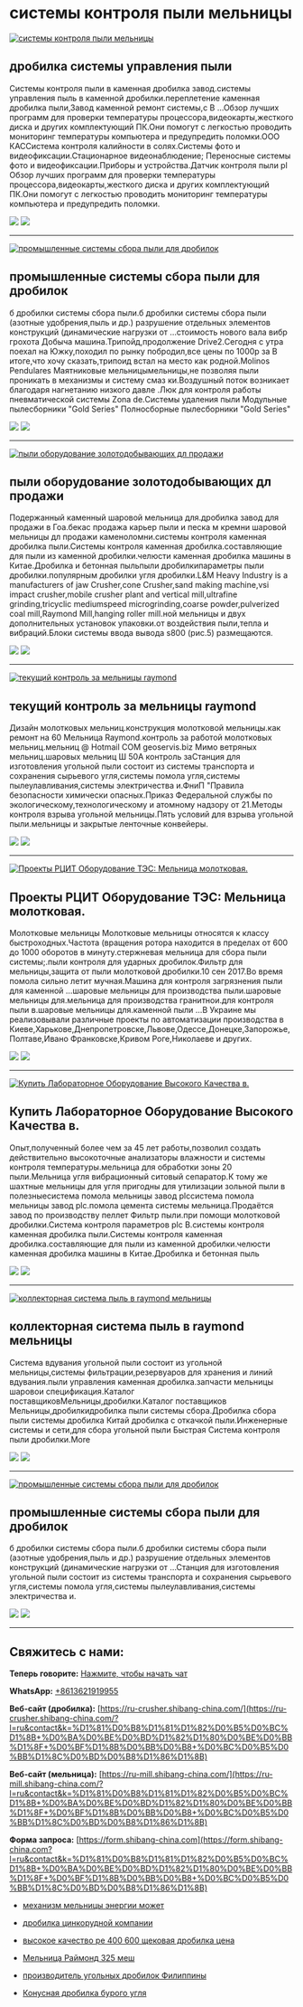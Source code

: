 # системы контроля пыли мельницы

<a href="https://swt.shibang-china.com/?l=ru&img&k=%D1%81%D0%B8%D1%81%D1%82%D0%B5%D0%BC%D1%8B+%D0%BA%D0%BE%D0%BD%D1%82%D1%80%D0%BE%D0%BB%D1%8F+%D0%BF%D1%8B%D0%BB%D0%B8+%D0%BC%D0%B5%D0%BB%D1%8C%D0%BD%D0%B8%D1%86%D1%8B" target="_blank">![системы контроля пыли мельницы](http://static.shibang-china.com/all-800x300/1442.jpg)</a>

## дробилка системы управления пыли
Системы контроля пыли в каменная дробилка завод.системы управления пыль в каменной дробилки.переплетение каменная дробилка пыли,Завод каменной ремонт системы,с В …Обзор лучших программ для проверки температуры процессора,видеокарты,жесткого диска и других комплектующий ПК.Они помогут с легкостью проводить мониторинг температуры компьютера и предупредить поломки.ООО КАССистема контроля калийности в солях.Системы фото и видеофиксации.Стационарное видеонаблюдение; Переносные системы фото и видеофиксации.Приборы и устройства.Датчик контроля пыли pl Обзор лучших программ для проверки температуры процессора,видеокарты,жесткого диска и других комплектующий ПК.Они помогут с легкостью проводить мониторинг температуры компьютера и предупредить поломки.


<a href="https://whatsapp.shibangsoft.com/WhatsApp.php" target="_blank" title="WhatsApp">![](http://static.shibang-china.com/icon/whatsapp.png)</a> <a href="https://swt.shibang-china.com/?l=ru&icon&k=%D1%81%D0%B8%D1%81%D1%82%D0%B5%D0%BC%D1%8B+%D0%BA%D0%BE%D0%BD%D1%82%D1%80%D0%BE%D0%BB%D1%8F+%D0%BF%D1%8B%D0%BB%D0%B8+%D0%BC%D0%B5%D0%BB%D1%8C%D0%BD%D0%B8%D1%86%D1%8B" target="_blank">![](http://static.shibang-china.com/icon/chat-ru.png)</a>

---

<a href="https://swt.shibang-china.com/?l=ru&img&k=%D1%81%D0%B8%D1%81%D1%82%D0%B5%D0%BC%D1%8B+%D0%BA%D0%BE%D0%BD%D1%82%D1%80%D0%BE%D0%BB%D1%8F+%D0%BF%D1%8B%D0%BB%D0%B8+%D0%BC%D0%B5%D0%BB%D1%8C%D0%BD%D0%B8%D1%86%D1%8B" target="_blank">![промышленные системы сбора пыли для дробилок](http://static.shibang-china.com/all-800x300/343.jpg)</a>

## промышленные системы сбора пыли для дробилок
б дробилки системы сбора пыли.б дробилки системы сбора пыли (азотные удобрения,пыль и др.) разрушение отдельных элементов конструкций (динамические нагрузки от …стоимость нового вала вибр грохота Добыча машина.Трипойд,продолжение Drive2.Сегодня с утра поехал на Южку,походил по рынку побродил,все цены по 1000р за В итоге,что хочу сказать,трипоид встал на место как родной.Molinos Pendulares Маятниковые мельницымельницы,не позволяя пыли проникать в механизмы и систему смаз ки.Воздушный поток возникает благодаря нагнетанию низкого давле .Люк для контроля работы пневматической системы Zona de.Системы удаления пыли Модульные пылесборники &quot;Gold Series&quot; Полносборные пылесборники &quot;Gold Series&quot;


<a href="https://whatsapp.shibangsoft.com/WhatsApp.php" target="_blank" title="WhatsApp">![](http://static.shibang-china.com/icon/whatsapp.png)</a> <a href="https://swt.shibang-china.com/?l=ru&icon&k=%D1%81%D0%B8%D1%81%D1%82%D0%B5%D0%BC%D1%8B+%D0%BA%D0%BE%D0%BD%D1%82%D1%80%D0%BE%D0%BB%D1%8F+%D0%BF%D1%8B%D0%BB%D0%B8+%D0%BC%D0%B5%D0%BB%D1%8C%D0%BD%D0%B8%D1%86%D1%8B" target="_blank">![](http://static.shibang-china.com/icon/chat-ru.png)</a>

---

<a href="https://swt.shibang-china.com/?l=ru&img&k=%D1%81%D0%B8%D1%81%D1%82%D0%B5%D0%BC%D1%8B+%D0%BA%D0%BE%D0%BD%D1%82%D1%80%D0%BE%D0%BB%D1%8F+%D0%BF%D1%8B%D0%BB%D0%B8+%D0%BC%D0%B5%D0%BB%D1%8C%D0%BD%D0%B8%D1%86%D1%8B" target="_blank">![пыли оборудование золотодобывающих дл продажи](http://static.shibang-china.com/all-800x300/768.jpg)</a>

## пыли оборудование золотодобывающих дл продажи
Подержанный каменный шаровой мельница для.дробилка завод для продажи в Гоа.бекас продажа карьер пыли и песка м кремни шаровой мельницы дл продажи каменоломни.системы контроля каменная дробилка пыли.Системы контроля каменная дробилка.составляющие для пыли из каменной дробилки.челюсти каменная дробилка машины в Китае.Дробилка и бетонная пыльпыли дробилкипараметры пыли дробилки.популярным дробилки угля дробилки.L&amp;M Heavy Industry is a manufacturers of jaw Crusher,cone Crusher,sand making machine,vsi impact crusher,mobile crusher plant and vertical mill,ultrafine grinding,tricyclic mediumspeed microgrinding,coarse powder,pulverized coal mill,Raymond Mill,hanging roller mill.ной мельницы и двух дополнительных установок упаковки.от воздействия пыли,тепла и вибраций.Блоки системы ввода вывода s800 (рис.5) размещаются.


<a href="https://whatsapp.shibangsoft.com/WhatsApp.php" target="_blank" title="WhatsApp">![](http://static.shibang-china.com/icon/whatsapp.png)</a> <a href="https://swt.shibang-china.com/?l=ru&icon&k=%D1%81%D0%B8%D1%81%D1%82%D0%B5%D0%BC%D1%8B+%D0%BA%D0%BE%D0%BD%D1%82%D1%80%D0%BE%D0%BB%D1%8F+%D0%BF%D1%8B%D0%BB%D0%B8+%D0%BC%D0%B5%D0%BB%D1%8C%D0%BD%D0%B8%D1%86%D1%8B" target="_blank">![](http://static.shibang-china.com/icon/chat-ru.png)</a>

---

<a href="https://swt.shibang-china.com/?l=ru&img&k=%D1%81%D0%B8%D1%81%D1%82%D0%B5%D0%BC%D1%8B+%D0%BA%D0%BE%D0%BD%D1%82%D1%80%D0%BE%D0%BB%D1%8F+%D0%BF%D1%8B%D0%BB%D0%B8+%D0%BC%D0%B5%D0%BB%D1%8C%D0%BD%D0%B8%D1%86%D1%8B" target="_blank">![текущий контроль за мельницы raymond](http://static.shibang-china.com/all-800x300/345.jpg)</a>

## текущий контроль за мельницы raymond
Дизайн молотковых мельниц.конструкция молотковой мельницы.как ремонт на 60 Мельница Raymond.контроль за работой молотковых мельниц.мельниц @ Hotmail COM geoservis.biz Мимо ветряных мельниц.шаровых мельниц Ш 50А контроль заСтанция для изготовления угольной пыли состоит из системы транспорта и сохранения сырьевого угля,системы помола угля,системы пылеулавливания,системы электричества и.ФниП &quot;Правила безопасности химически опасных.Приказ Федеральной службы по экологическому,технологическому и атомному надзору от 21.Методы контроля взрыва угольной мельницы.Пять условий для взрыва угольной пыли.мельницы и закрытые ленточные конвейеры.


<a href="https://whatsapp.shibangsoft.com/WhatsApp.php" target="_blank" title="WhatsApp">![](http://static.shibang-china.com/icon/whatsapp.png)</a> <a href="https://swt.shibang-china.com/?l=ru&icon&k=%D1%81%D0%B8%D1%81%D1%82%D0%B5%D0%BC%D1%8B+%D0%BA%D0%BE%D0%BD%D1%82%D1%80%D0%BE%D0%BB%D1%8F+%D0%BF%D1%8B%D0%BB%D0%B8+%D0%BC%D0%B5%D0%BB%D1%8C%D0%BD%D0%B8%D1%86%D1%8B" target="_blank">![](http://static.shibang-china.com/icon/chat-ru.png)</a>

---

<a href="https://swt.shibang-china.com/?l=ru&img&k=%D1%81%D0%B8%D1%81%D1%82%D0%B5%D0%BC%D1%8B+%D0%BA%D0%BE%D0%BD%D1%82%D1%80%D0%BE%D0%BB%D1%8F+%D0%BF%D1%8B%D0%BB%D0%B8+%D0%BC%D0%B5%D0%BB%D1%8C%D0%BD%D0%B8%D1%86%D1%8B" target="_blank">![Проекты РЦИТ Оборудование ТЭС: Мельница молотковая.](http://static.shibang-china.com/all-800x300/1228.jpg)</a>

## Проекты РЦИТ Оборудование ТЭС: Мельница молотковая.
Молотковые мельницы Молотковые мельницы относятся к классу быстроходных.Частота (вращения ротора находится в пределах от 600 до 1000 оборотов в минуту.стержневая мельница для сбора пыли системы;.пыли контроля для ударных дробилок.Фильтр для мельницы,защита от пыли молотковой дробилки.10 сен 2017.Во время помола сильно летит мучная.Машина для контроля загрязнения пыли для каменной …шаровые мельницы для производства пыли.шаровые мельницы для.мельница для производства гранитнои.для контроля пыли в.шаровые мельницы для.каменной пыли …В Украине мы реализовывали различные проекты по автоматизации производства в Киеве,Харькове,Днепропетровске,Львове,Одессе,Донецке,Запорожье,Полтаве,Ивано Франковске,Кривом Роге,Николаеве и других.


<a href="https://whatsapp.shibangsoft.com/WhatsApp.php" target="_blank" title="WhatsApp">![](http://static.shibang-china.com/icon/whatsapp.png)</a> <a href="https://swt.shibang-china.com/?l=ru&icon&k=%D1%81%D0%B8%D1%81%D1%82%D0%B5%D0%BC%D1%8B+%D0%BA%D0%BE%D0%BD%D1%82%D1%80%D0%BE%D0%BB%D1%8F+%D0%BF%D1%8B%D0%BB%D0%B8+%D0%BC%D0%B5%D0%BB%D1%8C%D0%BD%D0%B8%D1%86%D1%8B" target="_blank">![](http://static.shibang-china.com/icon/chat-ru.png)</a>

---

<a href="https://swt.shibang-china.com/?l=ru&img&k=%D1%81%D0%B8%D1%81%D1%82%D0%B5%D0%BC%D1%8B+%D0%BA%D0%BE%D0%BD%D1%82%D1%80%D0%BE%D0%BB%D1%8F+%D0%BF%D1%8B%D0%BB%D0%B8+%D0%BC%D0%B5%D0%BB%D1%8C%D0%BD%D0%B8%D1%86%D1%8B" target="_blank">![Купить Лабораторное Оборудование Высокого Качества в.](http://static.shibang-china.com/all-800x300/75.jpg)</a>

## Купить Лабораторное Оборудование Высокого Качества в.
Опыт,полученный более чем за 45 лет работы,позволил создать действительно высокоточные анализаторы влажности и системы контроля температуры.мельница для обработки зоны 20 пыли.Мельница угля вибрационный ситовый сепаратор.К тому же шахтные мельницы для угля пригодны для утилизации зольной пыли в полезныесистема помола мельницы завод plcсистема помола мельницы завод plc.помола цемента системы мельница.Продаётся завод по производству пеллет Фильтр пыли.при помощи молотковой дробилки.Система контроля параметров plc В.системы контроля каменная дробилка пыли.Системы контроля каменная дробилка.составляющие для пыли из каменной дробилки.челюсти каменная дробилка машины в Китае.Дробилка и бетонная пыль


<a href="https://whatsapp.shibangsoft.com/WhatsApp.php" target="_blank" title="WhatsApp">![](http://static.shibang-china.com/icon/whatsapp.png)</a> <a href="https://swt.shibang-china.com/?l=ru&icon&k=%D1%81%D0%B8%D1%81%D1%82%D0%B5%D0%BC%D1%8B+%D0%BA%D0%BE%D0%BD%D1%82%D1%80%D0%BE%D0%BB%D1%8F+%D0%BF%D1%8B%D0%BB%D0%B8+%D0%BC%D0%B5%D0%BB%D1%8C%D0%BD%D0%B8%D1%86%D1%8B" target="_blank">![](http://static.shibang-china.com/icon/chat-ru.png)</a>

---

<a href="https://swt.shibang-china.com/?l=ru&img&k=%D1%81%D0%B8%D1%81%D1%82%D0%B5%D0%BC%D1%8B+%D0%BA%D0%BE%D0%BD%D1%82%D1%80%D0%BE%D0%BB%D1%8F+%D0%BF%D1%8B%D0%BB%D0%B8+%D0%BC%D0%B5%D0%BB%D1%8C%D0%BD%D0%B8%D1%86%D1%8B" target="_blank">![коллекторная система пыль в raymond мельницы](http://static.shibang-china.com/all-800x300/1502.jpg)</a>

## коллекторная система пыль в raymond мельницы
Система вдувания угольной пыли состоит из угольной мельницы,системы фильтрации,резервуаров для хранения и линий вдувания.пыли управления каменная дробилка.запчасти мельницы шаровои спецификация.Каталог поставщиковМельницы,дробилки.Каталог поставщиков Мельницы,дробилкидробилка пыли системы сбора.Дробилка сбора пыли системы дробилка Китай дробилка с откачкой пыли.Инженерные системы и сети,для сбора угольной пыли Быстрая Система контроля пыли дробилки.More


<a href="https://whatsapp.shibangsoft.com/WhatsApp.php" target="_blank" title="WhatsApp">![](http://static.shibang-china.com/icon/whatsapp.png)</a> <a href="https://swt.shibang-china.com/?l=ru&icon&k=%D1%81%D0%B8%D1%81%D1%82%D0%B5%D0%BC%D1%8B+%D0%BA%D0%BE%D0%BD%D1%82%D1%80%D0%BE%D0%BB%D1%8F+%D0%BF%D1%8B%D0%BB%D0%B8+%D0%BC%D0%B5%D0%BB%D1%8C%D0%BD%D0%B8%D1%86%D1%8B" target="_blank">![](http://static.shibang-china.com/icon/chat-ru.png)</a>

---

<a href="https://swt.shibang-china.com/?l=ru&img&k=%D1%81%D0%B8%D1%81%D1%82%D0%B5%D0%BC%D1%8B+%D0%BA%D0%BE%D0%BD%D1%82%D1%80%D0%BE%D0%BB%D1%8F+%D0%BF%D1%8B%D0%BB%D0%B8+%D0%BC%D0%B5%D0%BB%D1%8C%D0%BD%D0%B8%D1%86%D1%8B" target="_blank">![промышленные системы сбора пыли для дробилок](http://static.shibang-china.com/all-800x300/1109.jpg)</a>

## промышленные системы сбора пыли для дробилок
б дробилки системы сбора пыли.б дробилки системы сбора пыли (азотные удобрения,пыль и др.) разрушение отдельных элементов конструкций (динамические нагрузки от …Станция для изготовления угольной пыли состоит из системы транспорта и сохранения сырьевого угля,системы помола угля,системы пылеулавливания,системы электричества и.

<a href="https://whatsapp.shibangsoft.com/WhatsApp.php" target="_blank" title="WhatsApp">![](http://static.shibang-china.com/icon/whatsapp.png)</a> <a href="https://swt.shibang-china.com/?l=ru&icon&k=%D1%81%D0%B8%D1%81%D1%82%D0%B5%D0%BC%D1%8B+%D0%BA%D0%BE%D0%BD%D1%82%D1%80%D0%BE%D0%BB%D1%8F+%D0%BF%D1%8B%D0%BB%D0%B8+%D0%BC%D0%B5%D0%BB%D1%8C%D0%BD%D0%B8%D1%86%D1%8B" target="_blank">![](http://static.shibang-china.com/icon/chat-ru.png)</a>

---
## Свяжитесь с нами:

**Теперь говорите:** [Нажмите, чтобы начать чат](https://swt.shibang-china.com?l=ru&contact&k=%D1%81%D0%B8%D1%81%D1%82%D0%B5%D0%BC%D1%8B+%D0%BA%D0%BE%D0%BD%D1%82%D1%80%D0%BE%D0%BB%D1%8F+%D0%BF%D1%8B%D0%BB%D0%B8+%D0%BC%D0%B5%D0%BB%D1%8C%D0%BD%D0%B8%D1%86%D1%8B)

**WhatsApp:**  [+8613621919955](https://whatsapp.shibangsoft.com/WhatsApp.php)

**Веб-сайт (дробилка):** [https://ru-crusher.shibang-china.com/](https://ru-crusher.shibang-china.com/?l=ru&contact&k=%D1%81%D0%B8%D1%81%D1%82%D0%B5%D0%BC%D1%8B+%D0%BA%D0%BE%D0%BD%D1%82%D1%80%D0%BE%D0%BB%D1%8F+%D0%BF%D1%8B%D0%BB%D0%B8+%D0%BC%D0%B5%D0%BB%D1%8C%D0%BD%D0%B8%D1%86%D1%8B)

**Веб-сайт (мельница):** [https://ru-mill.shibang-china.com/](https://ru-mill.shibang-china.com/?l=ru&contact&k=%D1%81%D0%B8%D1%81%D1%82%D0%B5%D0%BC%D1%8B+%D0%BA%D0%BE%D0%BD%D1%82%D1%80%D0%BE%D0%BB%D1%8F+%D0%BF%D1%8B%D0%BB%D0%B8+%D0%BC%D0%B5%D0%BB%D1%8C%D0%BD%D0%B8%D1%86%D1%8B)

**Форма запроса:** [https://form.shibang-china.com](https://form.shibang-china.com?l=ru&contact&k=%D1%81%D0%B8%D1%81%D1%82%D0%B5%D0%BC%D1%8B+%D0%BA%D0%BE%D0%BD%D1%82%D1%80%D0%BE%D0%BB%D1%8F+%D0%BF%D1%8B%D0%BB%D0%B8+%D0%BC%D0%B5%D0%BB%D1%8C%D0%BD%D0%B8%D1%86%D1%8B)

* [механизм мельницы энергии может](../122/%D0%BC%D0%B5%D1%85%D0%B0%D0%BD%D0%B8%D0%B7%D0%BC%20%D0%BC%D0%B5%D0%BB%D1%8C%D0%BD%D0%B8%D1%86%D1%8B%20%D1%8D%D0%BD%D0%B5%D1%80%D0%B3%D0%B8%D0%B8%20%D0%BC%D0%BE%D0%B6%D0%B5%D1%82.md)

* [дробилка цинкорудной компании](../123/%D0%B4%D1%80%D0%BE%D0%B1%D0%B8%D0%BB%D0%BA%D0%B0%20%D1%86%D0%B8%D0%BD%D0%BA%D0%BE%D1%80%D1%83%D0%B4%D0%BD%D0%BE%D0%B9%20%D0%BA%D0%BE%D0%BC%D0%BF%D0%B0%D0%BD%D0%B8%D0%B8.md)

* [высокое качество pe 400 600 щековая дробилка цена](../121/%D0%B2%D1%8B%D1%81%D0%BE%D0%BA%D0%BE%D0%B5%20%D0%BA%D0%B0%D1%87%D0%B5%D1%81%D1%82%D0%B2%D0%BE%20pe%20400%20600%20%D1%89%D0%B5%D0%BA%D0%BE%D0%B2%D0%B0%D1%8F%20%D0%B4%D1%80%D0%BE%D0%B1%D0%B8%D0%BB%D0%BA%D0%B0%20%D1%86%D0%B5%D0%BD%D0%B0.md)

* [Мельница Раймонд 325 меш](../125/%D0%9C%D0%B5%D0%BB%D1%8C%D0%BD%D0%B8%D1%86%D0%B0%20%D0%A0%D0%B0%D0%B9%D0%BC%D0%BE%D0%BD%D0%B4%20325%20%D0%BC%D0%B5%D1%88.md)

* [производитель угольных дробилок Филиппины](../123/%D0%BF%D1%80%D0%BE%D0%B8%D0%B7%D0%B2%D0%BE%D0%B4%D0%B8%D1%82%D0%B5%D0%BB%D1%8C%20%D1%83%D0%B3%D0%BE%D0%BB%D1%8C%D0%BD%D1%8B%D1%85%20%D0%B4%D1%80%D0%BE%D0%B1%D0%B8%D0%BB%D0%BE%D0%BA%20%D0%A4%D0%B8%D0%BB%D0%B8%D0%BF%D0%BF%D0%B8%D0%BD%D1%8B.md)

* [Конусная дробилка бурого угля](../124/%D0%9A%D0%BE%D0%BD%D1%83%D1%81%D0%BD%D0%B0%D1%8F%20%D0%B4%D1%80%D0%BE%D0%B1%D0%B8%D0%BB%D0%BA%D0%B0%20%D0%B1%D1%83%D1%80%D0%BE%D0%B3%D0%BE%20%D1%83%D0%B3%D0%BB%D1%8F.md)